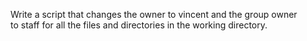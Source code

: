 Write a script that changes the owner to vincent and the group owner to staff for all the files and directories in the working directory.
